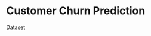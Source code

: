 # Customer Churn Prediction

[Dataset](https://www.kaggle.com/competitions/bank-marketing-uci/overview)
